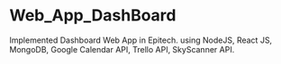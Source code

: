 # Web_App_DashBoard
Implemented Dashboard Web App in Epitech. using NodeJS, React JS, MongoDB, Google Calendar API, Trello API, SkyScanner API.
